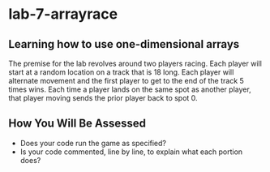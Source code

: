 # lab-7-arrayrace
## Learning how to use one-dimensional arrays

The premise for the lab revolves around two players racing. Each player will start at a
random location on a track that is 18 long. Each player will alternate movement and the first player to get to the end of the
track 5 times wins. Each time a player lands on the same spot as another player, that player moving sends the prior
player back to spot 0.

## How You Will Be Assessed

- Does your code run the game as specified?
- Is your code commented, line by line, to explain what each portion does?
